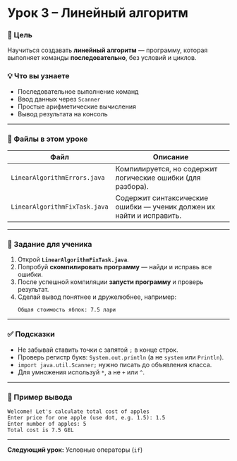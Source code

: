 # Урок 3 – Линейный алгоритм

### 🎯 Цель
Научиться создавать **линейный алгоритм** — программу, которая выполняет команды **последовательно**, без условий и циклов.

### 💡 Что вы узнаете
- Последовательное выполнение команд  
- Ввод данных через `Scanner`  
- Простые арифметические вычисления  
- Вывод результата на консоль  

---

### 🧩 Файлы в этом уроке
| Файл | Описание |
|------|-----------|
| `LinearAlgorithmErrors.java` | Компилируется, но содержит логические ошибки (для разбора). |
| `LinearAlgorithmFixTask.java` | Содержит синтаксические ошибки — ученик должен их найти и исправить. |

---

### 🧠 Задание для ученика
1. Открой **`LinearAlgorithmFixTask.java`**.  
2. Попробуй **скомпилировать программу** — найди и исправь все ошибки.  
3. После успешной компиляции **запусти программу** и проверь результат.  
4. Сделай вывод понятнее и дружелюбнее, например:  
   ```
   Общая стоимость яблок: 7.5 лари
   ```

---

### ✅ Подсказки
- Не забывай ставить точки с запятой `;` в конце строк.  
- Проверь регистр букв: `System.out.println` (а не `system` или `Println`).  
- `import java.util.Scanner;` нужно писать до объявления класса.  
- Для умножения используй `*`, а не `+` или `^`.  

---

### 💬 Пример вывода
```
Welcome! Let's calculate total cost of apples
Enter price for one apple (use dot, e.g. 1.5): 1.5
Enter number of apples: 5
Total cost is 7.5 GEL
```

---

**Следующий урок:** Условные операторы (`if`)
